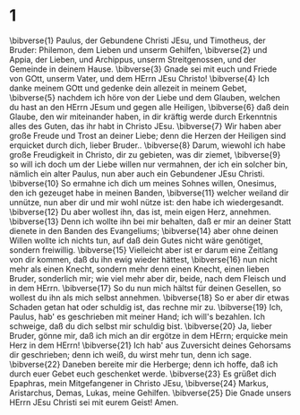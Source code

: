 # 1
\bibverse{1} Paulus, der Gebundene Christi JEsu, und Timotheus, der Bruder: Philemon, dem Lieben und unserm Gehilfen, \bibverse{2} und Appia, der Lieben, und Archippus, unserm Streitgenossen, und der Gemeinde in deinem Hause. \bibverse{3} Gnade sei mit euch und Friede von GOtt, unserm Vater, und dem HErrn JEsu Christo! \bibverse{4} Ich danke meinem GOtt und gedenke dein allezeit in meinem Gebet, \bibverse{5} nachdem ich höre von der Liebe und dem Glauben, welchen du hast an den HErrn JEsum und gegen alle Heiligen, \bibverse{6} daß dein Glaube, den wir miteinander haben, in dir kräftig werde durch Erkenntnis alles des Guten, das ihr habt in Christo JEsu. \bibverse{7} Wir haben aber große Freude und Trost an deiner Liebe; denn die Herzen der Heiligen sind erquicket durch dich, lieber Bruder.. \bibverse{8} Darum, wiewohl ich habe große Freudigkeit in Christo, dir zu gebieten, was dir ziemet, \bibverse{9} so will ich doch um der Liebe willen nur vermahnen, der ich ein solcher bin, nämlich ein alter Paulus, nun aber auch ein Gebundener JEsu Christi. \bibverse{10} So ermahne ich dich um meines Sohnes willen, Onesimus, den ich gezeuget habe in meinen Banden, \bibverse{11} welcher weiland dir unnütze, nun aber dir und mir wohl nütze ist: den habe ich wiedergesandt. \bibverse{12} Du aber wollest ihn, das ist, mein eigen Herz, annehmen. \bibverse{13} Denn ich wollte ihn bei mir behalten, daß er mir an deiner Statt dienete in den Banden des Evangeliums; \bibverse{14} aber ohne deinen Willen wollte ich nichts tun, auf daß dein Gutes nicht wäre genötiget, sondern freiwillig. \bibverse{15} Vielleicht aber ist er darum eine Zeitlang von dir kommen, daß du ihn ewig wieder hättest, \bibverse{16} nun nicht mehr als einen Knecht, sondern mehr denn einen Knecht, einen lieben Bruder, sonderlich mir; wie viel mehr aber dir, beide, nach dem Fleisch und in dem HErrn. \bibverse{17} So du nun mich hältst für deinen Gesellen, so wollest du ihn als mich selbst annehmen. \bibverse{18} So er aber dir etwas Schaden getan hat oder schuldig ist, das rechne mir zu. \bibverse{19} Ich, Paulus, hab' es geschrieben mit meiner Hand; ich will's bezahlen. Ich schweige, daß du dich selbst mir schuldig bist. \bibverse{20} Ja, lieber Bruder, gönne mir, daß ich mich an dir ergötze in dem HErrn; erquicke mein Herz in dem HErrn! \bibverse{21} Ich hab' aus Zuversicht deines Gehorsams dir geschrieben; denn ich weiß, du wirst mehr tun, denn ich sage. \bibverse{22} Daneben bereite mir die Herberge; denn ich hoffe, daß ich durch euer Gebet euch geschenket werde. \bibverse{23} Es grüßet dich Epaphras, mein Mitgefangener in Christo JEsu, \bibverse{24} Markus, Aristarchus, Demas, Lukas, meine Gehilfen. \bibverse{25} Die Gnade unsers HErrn JEsu Christi sei mit eurem Geist! Amen.
